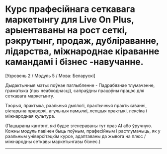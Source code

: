 # Курс прафесійнага сеткавага маркетынгу для Live On Plus, арыентаваны на рост сеткі, рэкрутынг, продаж, дубліраванне, лідарства, міжнароднае кіраванне камандамі і бізнес -навучанне.


[Узровень 2 / Модуль 5 / Мова: Беларускі]

Дыдактычныя мэты: поўнае паглыбленне - Падрабязнае тлумачэнне, граматыка (пры неабходнасці), сапраўдны працоўны працэс для сеткавага маркетынгу.

Тэорыя, практыка, рэальныя дыялогі, практычныя практыкаванні, віктарына праверкі, агульныя памылкі, лепшыя практыкі, лексіка і міжнародная культура.


(Пашыраны кантэнт, які будзе згенераваны тут праз AI або ўручную. Кожны модуль павінен быць поўным, прафесійным і растлумачыць, як у рэальным універсітэцкім курсе, адаптаваны да жывога на плюс / міжнародны сеткавы маркетынгавы бізнес.)

---
